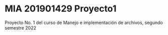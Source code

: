 # MIA 201901429 Proyecto1
Proyecto No. 1 del curso de Manejo e implementación de archivos, segundo semestre 2022
